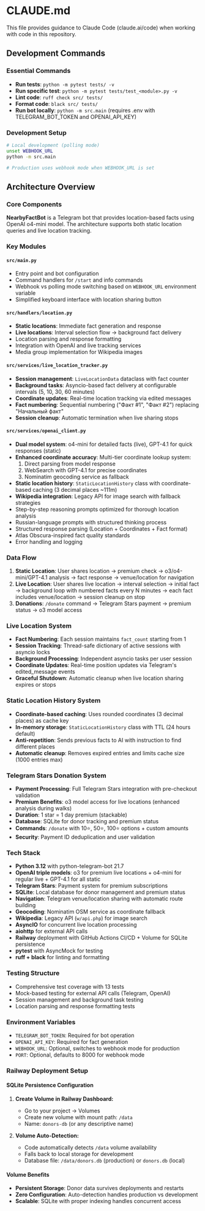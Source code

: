 # CLAUDE.md

This file provides guidance to Claude Code (claude.ai/code) when working with code in this repository.

## Development Commands

### Essential Commands
- **Run tests**: `python -m pytest tests/ -v`
- **Run specific test**: `python -m pytest tests/test_<module>.py -v`
- **Lint code**: `ruff check src/ tests/`
- **Format code**: `black src/ tests/`
- **Run bot locally**: `python -m src.main` (requires .env with TELEGRAM_BOT_TOKEN and OPENAI_API_KEY)

### Development Setup
```bash
# Local development (polling mode)
unset WEBHOOK_URL
python -m src.main

# Production uses webhook mode when WEBHOOK_URL is set
```

## Architecture Overview

### Core Components

**NearbyFactBot** is a Telegram bot that provides location-based facts using OpenAI o4-mini model. The architecture supports both static location queries and live location tracking.

### Key Modules

#### `src/main.py`
- Entry point and bot configuration
- Command handlers for `/start` and info commands
- Webhook vs polling mode switching based on `WEBHOOK_URL` environment variable
- Simplified keyboard interface with location sharing button

#### `src/handlers/location.py`
- **Static locations**: Immediate fact generation and response
- **Live locations**: Interval selection flow → background fact delivery
- Location parsing and response formatting
- Integration with OpenAI and live tracking services
- Media group implementation for Wikipedia images

#### `src/services/live_location_tracker.py`
- **Session management**: `LiveLocationData` dataclass with fact counter
- **Background tasks**: Asyncio-based fact delivery at configurable intervals (5, 10, 30, 60 minutes)
- **Coordinate updates**: Real-time location tracking via edited messages
- **Fact numbering**: Sequential numbering ("Факт #1", "Факт #2") replacing "Начальный факт"
- **Session cleanup**: Automatic termination when live sharing stops

#### `src/services/openai_client.py`
- **Dual model system**: o4-mini for detailed facts (live), GPT-4.1 for quick responses (static)
- **Enhanced coordinate accuracy**: Multi-tier coordinate lookup system:
  1. Direct parsing from model response
  2. WebSearch with GPT-4.1 for precise coordinates
  3. Nominatim geocoding service as fallback
- **Static location history**: `StaticLocationHistory` class with coordinate-based caching (3 decimal places ~111m)
- **Wikipedia integration**: Legacy API for image search with fallback strategies
- Step-by-step reasoning prompts optimized for thorough location analysis
- Russian-language prompts with structured thinking process
- Structured response parsing (Location + Coordinates + Fact format)
- Atlas Obscura-inspired fact quality standards
- Error handling and logging

### Data Flow

1. **Static Location**: User shares location → premium check → o3/o4-mini/GPT-4.1 analysis → fact response → venue/location for navigation
2. **Live Location**: User shares live location → interval selection → initial fact → background loop with numbered facts every N minutes → each fact includes venue/location → session cleanup on stop
3. **Donations**: `/donate` command → Telegram Stars payment → premium status → o3 model access

### Live Location System

- **Fact Numbering**: Each session maintains `fact_count` starting from 1
- **Session Tracking**: Thread-safe dictionary of active sessions with asyncio locks
- **Background Processing**: Independent asyncio tasks per user session
- **Coordinate Updates**: Real-time position updates via Telegram's edited_message events
- **Graceful Shutdown**: Automatic cleanup when live location sharing expires or stops

### Static Location History System

- **Coordinate-based caching**: Uses rounded coordinates (3 decimal places) as cache key
- **In-memory storage**: `StaticLocationHistory` class with TTL (24 hours default)
- **Anti-repetition**: Sends previous facts to AI with instruction to find different places
- **Automatic cleanup**: Removes expired entries and limits cache size (1000 entries max)

### Telegram Stars Donation System

- **Payment Processing**: Full Telegram Stars integration with pre-checkout validation
- **Premium Benefits**: o3 model access for live locations (enhanced analysis during walks)
- **Duration**: 1 star = 1 day premium (stackable)
- **Database**: SQLite for donor tracking and premium status
- **Commands**: `/donate` with 10⭐, 50⭐, 100⭐ options + custom amounts
- **Security**: Payment ID deduplication and user validation

### Tech Stack
- **Python 3.12** with python-telegram-bot 21.7
- **OpenAI triple models**: o3 for premium live locations + o4-mini for regular live + GPT-4.1 for all static
- **Telegram Stars**: Payment system for premium subscriptions
- **SQLite**: Local database for donor management and premium status
- **Navigation**: Telegram venue/location sharing with automatic route building
- **Geocoding**: Nominatim OSM service as coordinate fallback
- **Wikipedia**: Legacy API (`w/api.php`) for image search
- **AsyncIO** for concurrent live location processing
- **aiohttp** for external API calls
- **Railway** deployment with GitHub Actions CI/CD + Volume for SQLite persistence
- **pytest** with AsyncMock for testing
- **ruff + black** for linting and formatting

### Testing Structure
- Comprehensive test coverage with 13 tests
- Mock-based testing for external API calls (Telegram, OpenAI)
- Session management and background task testing
- Location parsing and response formatting tests

### Environment Variables
- `TELEGRAM_BOT_TOKEN`: Required for bot operation
- `OPENAI_API_KEY`: Required for fact generation
- `WEBHOOK_URL`: Optional, switches to webhook mode for production
- `PORT`: Optional, defaults to 8000 for webhook mode

### Railway Deployment Setup

#### SQLite Persistence Configuration
1. **Create Volume in Railway Dashboard:**
   - Go to your project → Volumes
   - Create new volume with mount path: `/data`
   - Name: `donors-db` (or any descriptive name)

2. **Volume Auto-Detection:**
   - Code automatically detects `/data` volume availability
   - Falls back to local storage for development
   - Database file: `/data/donors.db` (production) or `donors.db` (local)

#### Volume Benefits
- **Persistent Storage**: Donor data survives deployments and restarts
- **Zero Configuration**: Auto-detection handles production vs development
- **Scalable**: SQLite with proper indexing handles concurrent access